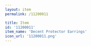 ```yaml
---
layout: item
permalink: /11200011

title: Item
id: '11200011'
item_name: 'Decent Protector Earrings'
icon_url: '11200011.png'
---
```

